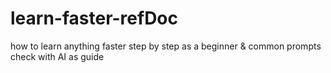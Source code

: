 # learn-faster-refDoc
how to learn anything faster step by step as a beginner &amp; common prompts check with AI as guide
